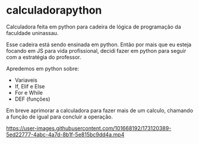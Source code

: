 # calculadorapython

<p>Calculadora feita em python para cadeira de lógica de programação da faculdade uninassau.</p>
<p>Esse cadeira está sendo ensinada em python. Então por mais que eu esteja focando em JS para vida profissional, decidi fazer em python para seguir com a estratégia do professor.</p>

<p>Apredemos em python sobre:</p>
<ul>
  <li>Variaveis</li>
  <li>If, Elif e Else</li>
  <li>For e While</li>
  <li>DEF (funções)</li>
</ul>

<p>Em breve aprimorar a calculadora para fazer mais de um calculo, chamando a função de igual para concluir a operação.</p>







https://user-images.githubusercontent.com/101668192/173120389-5ed22777-4abc-4a7d-8b1f-5e815bc9dd4a.mp4

